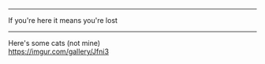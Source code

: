 *************************************
If you're here it means you're lost
*************************************

Here's some cats (not mine) <br>
https://imgur.com/gallery/Jfni3

<!---
ArdianXD/ArdianXD is a ✨ special ✨ repository because its `README.md` (this file) appears on your GitHub profile.
You can click the Preview link to take a look at your changes.
--->

